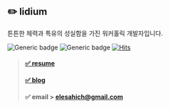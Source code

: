 ## ✏️ lidium 
튼튼한 체력과 특유의 성실함을 가진 워커홀릭 개발자입니다.

<div align="left">
  
![Generic badge](https://img.shields.io/badge/iOS-swift-orange?logo=swift)
![Generic badge](https://img.shields.io/badge/iOS-Developer-black?logo=swift) 
[![Hits](https://hits.seeyoufarm.com/api/count/incr/badge.svg?url=https%3A%2F%2Fgithub.com%2elesahich)](https://hits.seeyoufarm.com) <br> 

</div>

> #### [✅ resume](https://www.notion.so/lidium-afccf21fb58746e8a24f1b375f592819)
> #### [✅ blog](http://lidium.tistory.com) 
> #### ✅ email > elesahich@gmail.com  </br> 


